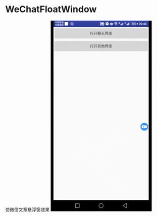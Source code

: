 # WeChatFloatWindow
仿微信文章悬浮窗效果
 ![image](https://github.com/callmetang/WeChatFloatWindow/blob/master/gif/g.gif) 
